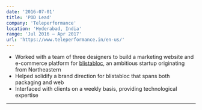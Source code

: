 ```yaml
---
date: '2016-07-01'
title: 'POD Lead'
company: 'Teleperformance'
location: 'Hyderabad, India'
range: 'Jul 2016 – Apr 2017'
url: 'https://www.teleperformance.in/en-us/'
---
```


- Worked with a team of three designers to build a marketing website and e-commerce platform for [blistabloc](https://blistabloc.com), an ambitious startup originating from Northeastern
- Helped solidify a brand direction for blistabloc that spans both packaging and web
- Interfaced with clients on a weekly basis, providing technological expertise

---
